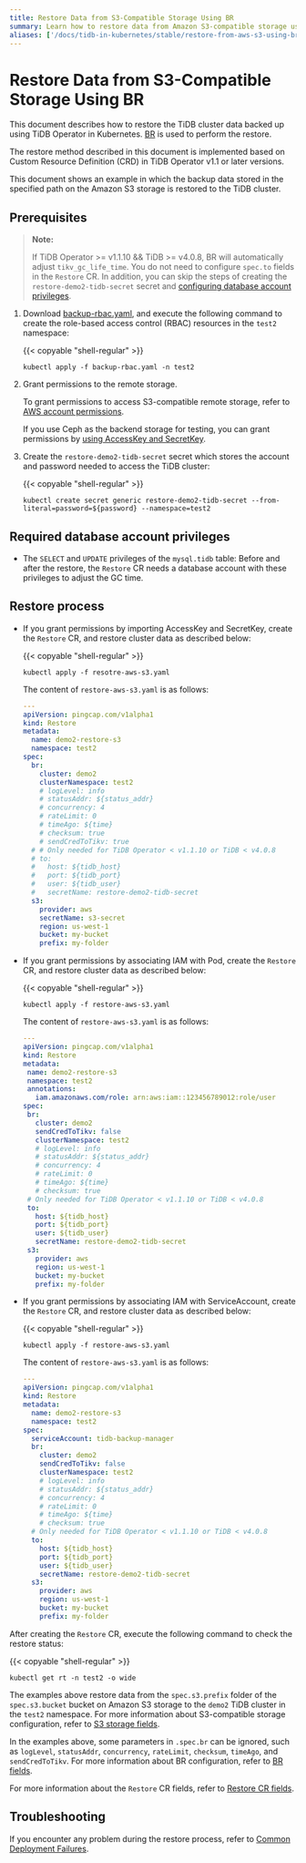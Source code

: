 ```yaml
---
title: Restore Data from S3-Compatible Storage Using BR
summary: Learn how to restore data from Amazon S3-compatible storage using BR.
aliases: ['/docs/tidb-in-kubernetes/stable/restore-from-aws-s3-using-br/','/docs/tidb-in-kubernetes/v1.1/restore-from-aws-s3-using-br/']
---
```


# Restore Data from S3-Compatible Storage Using BR

This document describes how to restore the TiDB cluster data backed up using TiDB Operator in Kubernetes. [BR](https://pingcap.com/docs/stable/br/backup-and-restore-tool/) is used to perform the restore.

The restore method described in this document is implemented based on Custom Resource Definition (CRD) in TiDB Operator v1.1 or later versions.

This document shows an example in which the backup data stored in the specified path on the Amazon S3 storage is restored to the TiDB cluster.

## Prerequisites

> **Note:**
>
> If TiDB Operator >= v1.1.10 && TiDB >= v4.0.8, BR will automatically adjust `tikv_gc_life_time`. You do not need to configure `spec.to` fields in the `Restore` CR. In addition, you can skip the steps of creating the `restore-demo2-tidb-secret` secret and [configuring database account privileges](#required-database-account-privileges).

1. Download [backup-rbac.yaml](https://github.com/pingcap/tidb-operator/blob/v1.2.0/manifests/backup/backup-rbac.yaml), and execute the following command to create the role-based access control (RBAC) resources in the `test2` namespace:

    {{< copyable "shell-regular" >}}

    ```shell
    kubectl apply -f backup-rbac.yaml -n test2
    ```

2. Grant permissions to the remote storage.

    To grant permissions to access S3-compatible remote storage, refer to [AWS account permissions](grant-permissions-to-remote-storage.md#aws-account-permissions).

    If you use Ceph as the backend storage for testing, you can grant permissions by [using AccessKey and SecretKey](grant-permissions-to-remote-storage.md#grant-permissions-by-accesskey-and-secretkey).

3. Create the `restore-demo2-tidb-secret` secret which stores the account and password needed to access the TiDB cluster:

    {{< copyable "shell-regular" >}}

    ```shell
    kubectl create secret generic restore-demo2-tidb-secret --from-literal=password=${password} --namespace=test2
    ```

## Required database account privileges

* The `SELECT` and `UPDATE` privileges of the `mysql.tidb` table: Before and after the restore, the `Restore` CR needs a database account with these privileges to adjust the GC time.

## Restore process

+ If you grant permissions by importing AccessKey and SecretKey, create the `Restore` CR, and restore cluster data as described below:

    {{< copyable "shell-regular" >}}

    ```shell
    kubectl apply -f resotre-aws-s3.yaml
    ```

    The content of `restore-aws-s3.yaml` is as follows:

    ```yaml
    ---
    apiVersion: pingcap.com/v1alpha1
    kind: Restore
    metadata:
      name: demo2-restore-s3
      namespace: test2
    spec:
      br:
        cluster: demo2
        clusterNamespace: test2
        # logLevel: info
        # statusAddr: ${status_addr}
        # concurrency: 4
        # rateLimit: 0
        # timeAgo: ${time}
        # checksum: true
        # sendCredToTikv: true
      # # Only needed for TiDB Operator < v1.1.10 or TiDB < v4.0.8
      # to:
      #   host: ${tidb_host}
      #   port: ${tidb_port}
      #   user: ${tidb_user}
      #   secretName: restore-demo2-tidb-secret
      s3:
        provider: aws
        secretName: s3-secret
        region: us-west-1
        bucket: my-bucket
        prefix: my-folder
    ```

+ If you grant permissions by associating IAM with Pod, create the `Restore` CR, and restore cluster data as described below:

    {{< copyable "shell-regular" >}}

    ```shell
    kubectl apply -f restore-aws-s3.yaml
    ```

    The content of `restore-aws-s3.yaml` is as follows:

     ```yaml
    ---
    apiVersion: pingcap.com/v1alpha1
    kind: Restore
    metadata:
      name: demo2-restore-s3
      namespace: test2
      annotations:
        iam.amazonaws.com/role: arn:aws:iam::123456789012:role/user
    spec:
      br:
        cluster: demo2
        sendCredToTikv: false
        clusterNamespace: test2
        # logLevel: info
        # statusAddr: ${status_addr}
        # concurrency: 4
        # rateLimit: 0
        # timeAgo: ${time}
        # checksum: true
      # Only needed for TiDB Operator < v1.1.10 or TiDB < v4.0.8
      to:
        host: ${tidb_host}
        port: ${tidb_port}
        user: ${tidb_user}
        secretName: restore-demo2-tidb-secret
      s3:
        provider: aws
        region: us-west-1
        bucket: my-bucket
        prefix: my-folder
    ```

+ If you grant permissions by associating IAM with ServiceAccount, create the `Restore` CR, and restore cluster data as described below:

    {{< copyable "shell-regular" >}}

    ```shell
    kubectl apply -f restore-aws-s3.yaml
    ```

    The content of `restore-aws-s3.yaml` is as follows:

    ```yaml
    ---
    apiVersion: pingcap.com/v1alpha1
    kind: Restore
    metadata:
      name: demo2-restore-s3
      namespace: test2
    spec:
      serviceAccount: tidb-backup-manager
      br:
        cluster: demo2
        sendCredToTikv: false
        clusterNamespace: test2
        # logLevel: info
        # statusAddr: ${status_addr}
        # concurrency: 4
        # rateLimit: 0
        # timeAgo: ${time}
        # checksum: true
      # Only needed for TiDB Operator < v1.1.10 or TiDB < v4.0.8
      to:
        host: ${tidb_host}
        port: ${tidb_port}
        user: ${tidb_user}
        secretName: restore-demo2-tidb-secret
      s3:
        provider: aws
        region: us-west-1
        bucket: my-bucket
        prefix: my-folder
    ```

After creating the `Restore` CR, execute the following command to check the restore status:

{{< copyable "shell-regular" >}}

```shell
kubectl get rt -n test2 -o wide
```

The examples above restore data from the `spec.s3.prefix` folder of the `spec.s3.bucket` bucket on Amazon S3 storage to the `demo2` TiDB cluster in the `test2` namespace. For more information about S3-compatible storage configuration, refer to [S3 storage fields](backup-restore-overview.md#s3-storage-fields).

In the examples above, some parameters in `.spec.br` can be ignored, such as `logLevel`, `statusAddr`, `concurrency`, `rateLimit`, `checksum`, `timeAgo`, and `sendCredToTikv`. For more information about BR configuration, refer to [BR fields](backup-restore-overview.md#br-fields).

For more information about the `Restore` CR fields, refer to [Restore CR fields](backup-restore-overview.md#restore-cr-fields).

## Troubleshooting

If you encounter any problem during the restore process, refer to [Common Deployment Failures](deploy-failures.md).
